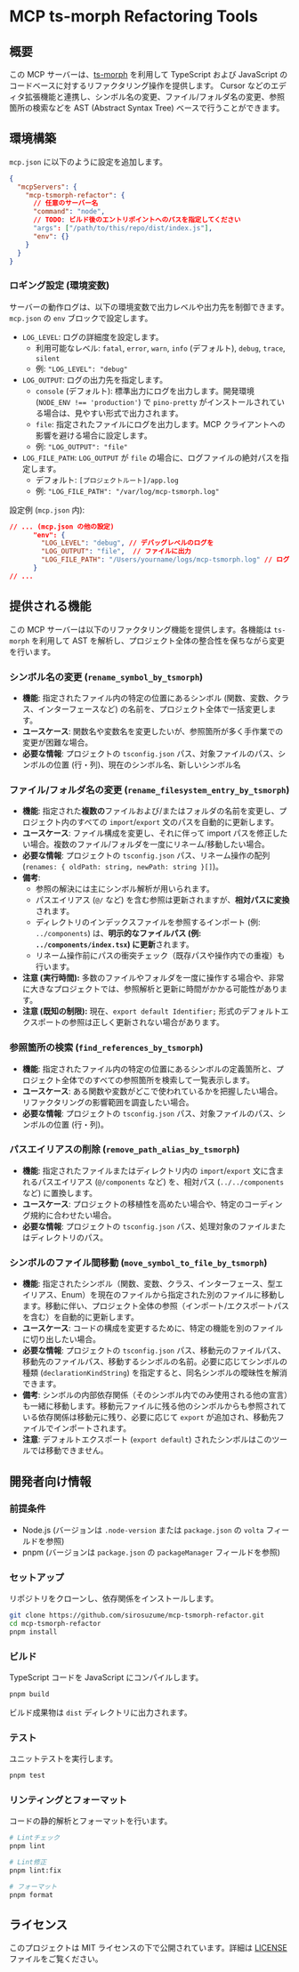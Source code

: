 # MCP ts-morph Refactoring Tools

## 概要

この MCP サーバーは、[ts-morph](https://ts-morph.com/) を利用して TypeScript および JavaScript のコードベースに対するリファクタリング操作を提供します。
Cursor などのエディタ拡張機能と連携し、シンボル名の変更、ファイル/フォルダ名の変更、参照箇所の検索などを AST (Abstract Syntax Tree) ベースで行うことができます。

## 環境構築

`mcp.json` に以下のように設定を追加します。

```json
{
  "mcpServers": {
    "mcp-tsmorph-refactor": {
      // 任意のサーバー名
      "command": "node",
      // TODO: ビルド後のエントリポイントへのパスを指定してください
      "args": ["/path/to/this/repo/dist/index.js"],
      "env": {}
    }
  }
}
```

### ロギング設定 (環境変数)

サーバーの動作ログは、以下の環境変数で出力レベルや出力先を制御できます。`mcp.json` の `env` ブロックで設定します。

-   `LOG_LEVEL`: ログの詳細度を設定します。
    -   利用可能なレベル: `fatal`, `error`, `warn`, `info` (デフォルト), `debug`, `trace`, `silent`
    -   例: `"LOG_LEVEL": "debug"`
-   `LOG_OUTPUT`: ログの出力先を指定します。
    -   `console` (デフォルト): 標準出力にログを出力します。開発環境 (`NODE_ENV !== 'production'`) で `pino-pretty` がインストールされている場合は、見やすい形式で出力されます。
    -   `file`: 指定されたファイルにログを出力します。MCP クライアントへの影響を避ける場合に設定します。
    -   例: `"LOG_OUTPUT": "file"`
-   `LOG_FILE_PATH`: `LOG_OUTPUT` が `file` の場合に、ログファイルの絶対パスを指定します。
    -   デフォルト: `[プロジェクトルート]/app.log`
    -   例: `"LOG_FILE_PATH": "/var/log/mcp-tsmorph.log"`

設定例 (`mcp.json` 内):

```json
// ... (mcp.json の他の設定)
      "env": {
        "LOG_LEVEL": "debug", // デバッグレベルのログを
        "LOG_OUTPUT": "file",  // ファイルに出力
        "LOG_FILE_PATH": "/Users/yourname/logs/mcp-tsmorph.log" // ログファイルのパス指定
      }
// ...
```

## 提供される機能

この MCP サーバーは以下のリファクタリング機能を提供します。各機能は `ts-morph` を利用して AST を解析し、プロジェクト全体の整合性を保ちながら変更を行います。

### シンボル名の変更 (`rename_symbol_by_tsmorph`)

- **機能**: 指定されたファイル内の特定の位置にあるシンボル (関数、変数、クラス、インターフェースなど) の名前を、プロジェクト全体で一括変更します。
- **ユースケース**: 関数名や変数名を変更したいが、参照箇所が多く手作業での変更が困難な場合。
- **必要な情報**: プロジェクトの `tsconfig.json` パス、対象ファイルのパス、シンボルの位置 (行・列)、現在のシンボル名、新しいシンボル名

### ファイル/フォルダ名の変更 (`rename_filesystem_entry_by_tsmorph`)

- **機能**: 指定された**複数の**ファイルおよび/またはフォルダの名前を変更し、プロジェクト内のすべての `import`/`export` 文のパスを自動的に更新します。
- **ユースケース**: ファイル構成を変更し、それに伴って import パスを修正したい場合。複数のファイル/フォルダを一度にリネーム/移動したい場合。
- **必要な情報**: プロジェクトの `tsconfig.json` パス、リネーム操作の配列 (`renames: { oldPath: string, newPath: string }[]`)。
- **備考**:
    - 参照の解決には主にシンボル解析が用いられます。
    - パスエイリアス (`@/` など) を含む参照は更新されますが、**相対パスに変換**されます。
    - ディレクトリのインデックスファイルを参照するインポート (例: `../components`) は、**明示的なファイルパス (例: `../components/index.tsx`) に更新**されます。
    - リネーム操作前にパスの衝突チェック（既存パスや操作内での重複）も行います。
- **注意 (実行時間):** 多数のファイルやフォルダを一度に操作する場合や、非常に大きなプロジェクトでは、参照解析と更新に時間がかかる可能性があります。
- **注意 (既知の制限):** 現在、`export default Identifier;` 形式のデフォルトエクスポートの参照は正しく更新されない場合があります。

### 参照箇所の検索 (`find_references_by_tsmorph`)

- **機能**: 指定されたファイル内の特定の位置にあるシンボルの定義箇所と、プロジェクト全体でのすべての参照箇所を検索して一覧表示します。
- **ユースケース**: ある関数や変数がどこで使われているかを把握したい場合。リファクタリングの影響範囲を調査したい場合。
- **必要な情報**: プロジェクトの `tsconfig.json` パス、対象ファイルのパス、シンボルの位置 (行・列)。

### パスエイリアスの削除 (`remove_path_alias_by_tsmorph`)

- **機能**: 指定されたファイルまたはディレクトリ内の `import`/`export` 文に含まれるパスエイリアス (`@/components` など) を、相対パス (`../../components` など) に置換します。
- **ユースケース**: プロジェクトの移植性を高めたい場合や、特定のコーディング規約に合わせたい場合。
- **必要な情報**: プロジェクトの `tsconfig.json` パス、処理対象のファイルまたはディレクトリのパス。

### シンボルのファイル間移動 (`move_symbol_to_file_by_tsmorph`)

- **機能**: 指定されたシンボル（関数、変数、クラス、インターフェース、型エイリアス、Enum）を現在のファイルから指定された別のファイルに移動します。移動に伴い、プロジェクト全体の参照（インポート/エクスポートパスを含む）を自動的に更新します。
- **ユースケース**: コードの構成を変更するために、特定の機能を別のファイルに切り出したい場合。
- **必要な情報**: プロジェクトの `tsconfig.json` パス、移動元のファイルパス、移動先のファイルパス、移動するシンボルの名前。必要に応じてシンボルの種類 (`declarationKindString`) を指定すると、同名シンボルの曖昧性を解消できます。
- **備考**: シンボルの内部依存関係（そのシンボル内でのみ使用される他の宣言）も一緒に移動します。移動元ファイルに残る他のシンボルからも参照されている依存関係は移動元に残り、必要に応じて `export` が追加され、移動先ファイルでインポートされます。
- **注意**: デフォルトエクスポート (`export default`) されたシンボルはこのツールでは移動できません。

## 開発者向け情報

### 前提条件

- Node.js (バージョンは `.node-version` または `package.json` の `volta` フィールドを参照)
- pnpm (バージョンは `package.json` の `packageManager` フィールドを参照)

### セットアップ

リポジトリをクローンし、依存関係をインストールします。

```bash
git clone https://github.com/sirosuzume/mcp-tsmorph-refactor.git
cd mcp-tsmorph-refactor
pnpm install
```

### ビルド

TypeScript コードを JavaScript にコンパイルします。

```bash
pnpm build
```

ビルド成果物は `dist` ディレクトリに出力されます。

### テスト

ユニットテストを実行します。

```bash
pnpm test
```

### リンティングとフォーマット

コードの静的解析とフォーマットを行います。

```bash
# Lintチェック
pnpm lint

# Lint修正
pnpm lint:fix

# フォーマット
pnpm format
```

## ライセンス

このプロジェクトは MIT ライセンスの下で公開されています。詳細は [LICENSE](LICENSE) ファイルをご覧ください。